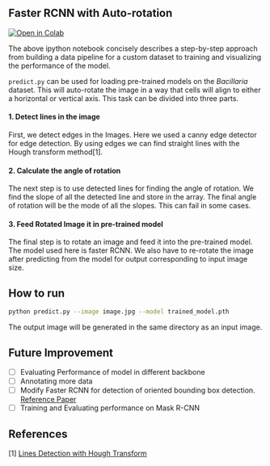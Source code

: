 ## Faster RCNN with Auto-rotation


[![Open in Colab](https://colab.research.google.com/assets/colab-badge.svg)](https://colab.research.google.com/github/YashMaxy/Digital-Bacillaria/blob/master/Tutorials/Faster%20RCNN_PyTorch/Train_Faster_RCNN.ipynb)


The above ipython notebook concisely describes a step-by-step approach from building a data pipeline for a custom dataset to training and visualizing the performance of the model.

`predict.py` can be used for loading pre-trained models on the _Bacillaria_ dataset. This will auto-rotate the image in a way that cells will align to either a
horizontal or vertical axis. This task can be divided into three parts.
#### 1. Detect lines in the image
First, we detect edges in the Images. Here we used a canny edge detector for edge detection. By using edges we can find straight lines with the Hough transform method[1].
#### 2. Calculate the angle of rotation
The next step is to use detected lines for finding the angle of rotation. We find the slope of all the detected line and store in the array. The final angle of rotation
will be the mode of all the slopes. This can fail in some cases.

#### 3. Feed Rotated Image it in pre-trained model 
The final step is to rotate an image and feed it into the pre-trained model. The model used here is faster RCNN. We also have to re-rotate the image after predicting from
the model for output corresponding to input image size.


## How to run 
```bash
python predict.py --image image.jpg --model trained_model.pth
```

The output image will be generated in the same directory as an input image.

## Future Improvement

- [ ] Evaluating Performance of model in different backbone
- [ ] Annotating more data 
- [ ] Modify Faster RCNN for detection of oriented bounding box detection. [Reference Paper](https://arxiv.org/abs/1711.10398)
- [ ] Training and Evaluating performance on Mask R-CNN

## References
[1] [Lines Detection with Hough Transform](https://towardsdatascience.com/lines-detection-with-hough-transform-84020b3b1549)